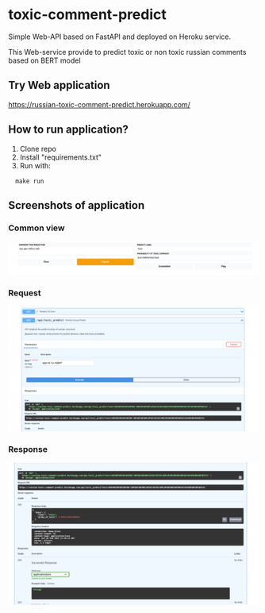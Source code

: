 # toxic-comment-predict

Simple Web-API based on FastAPI and deployed on Heroku service.

This Web-service provide to predict toxic or non toxic russian comments based on BERT model

## Try Web application
https://russian-toxic-comment-predict.herokuapp.com/


## How to run application?
1. Clone repo
2. Install "requirements.txt"
3. Run with:
  ```console 
    make run
  ```


## Screenshots of application
### Common view
![](https://github.com/zakladniy/toxic_comment_predict/blob/main/screenshots/common_view.png)

### Request
![](https://github.com/zakladniy/toxic_comment_predict/blob/main/screenshots/request.png)

### Response
![](https://github.com/zakladniy/toxic_comment_predict/blob/main/screenshots/response.png)
